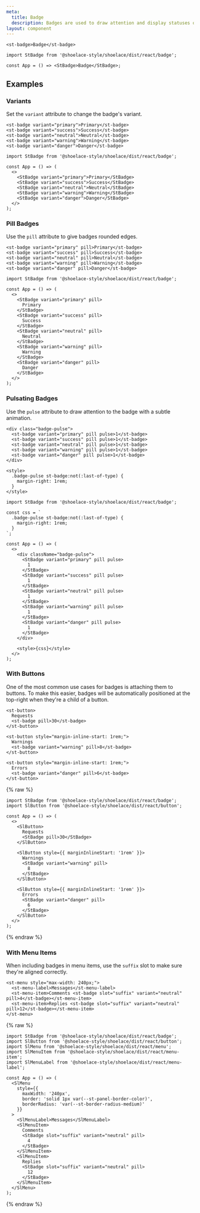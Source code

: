 ```yaml
---
meta:
  title: Badge
  description: Badges are used to draw attention and display statuses or counts.
layout: component
---
```


```html:preview
<st-badge>Badge</st-badge>
```

```jsx:react
import StBadge from '@shoelace-style/shoelace/dist/react/badge';

const App = () => <StBadge>Badge</StBadge>;
```

## Examples

### Variants

Set the `variant` attribute to change the badge's variant.

```html:preview
<st-badge variant="primary">Primary</st-badge>
<st-badge variant="success">Success</st-badge>
<st-badge variant="neutral">Neutral</st-badge>
<st-badge variant="warning">Warning</st-badge>
<st-badge variant="danger">Danger</st-badge>
```

```jsx:react
import StBadge from '@shoelace-style/shoelace/dist/react/badge';

const App = () => (
  <>
    <StBadge variant="primary">Primary</StBadge>
    <StBadge variant="success">Success</StBadge>
    <StBadge variant="neutral">Neutral</StBadge>
    <StBadge variant="warning">Warning</StBadge>
    <StBadge variant="danger">Danger</StBadge>
  </>
);
```

### Pill Badges

Use the `pill` attribute to give badges rounded edges.

```html:preview
<st-badge variant="primary" pill>Primary</st-badge>
<st-badge variant="success" pill>Success</st-badge>
<st-badge variant="neutral" pill>Neutral</st-badge>
<st-badge variant="warning" pill>Warning</st-badge>
<st-badge variant="danger" pill>Danger</st-badge>
```

```jsx:react
import StBadge from '@shoelace-style/shoelace/dist/react/badge';

const App = () => (
  <>
    <StBadge variant="primary" pill>
      Primary
    </StBadge>
    <StBadge variant="success" pill>
      Success
    </StBadge>
    <StBadge variant="neutral" pill>
      Neutral
    </StBadge>
    <StBadge variant="warning" pill>
      Warning
    </StBadge>
    <StBadge variant="danger" pill>
      Danger
    </StBadge>
  </>
);
```

### Pulsating Badges

Use the `pulse` attribute to draw attention to the badge with a subtle animation.

```html:preview
<div class="badge-pulse">
  <st-badge variant="primary" pill pulse>1</st-badge>
  <st-badge variant="success" pill pulse>1</st-badge>
  <st-badge variant="neutral" pill pulse>1</st-badge>
  <st-badge variant="warning" pill pulse>1</st-badge>
  <st-badge variant="danger" pill pulse>1</st-badge>
</div>

<style>
  .badge-pulse st-badge:not(:last-of-type) {
    margin-right: 1rem;
  }
</style>
```

```jsx:react
import StBadge from '@shoelace-style/shoelace/dist/react/badge';

const css = `
  .badge-pulse st-badge:not(:last-of-type) {
    margin-right: 1rem;
  }
`;

const App = () => (
  <>
    <div className="badge-pulse">
      <StBadge variant="primary" pill pulse>
        1
      </StBadge>
      <StBadge variant="success" pill pulse>
        1
      </StBadge>
      <StBadge variant="neutral" pill pulse>
        1
      </StBadge>
      <StBadge variant="warning" pill pulse>
        1
      </StBadge>
      <StBadge variant="danger" pill pulse>
        1
      </StBadge>
    </div>

    <style>{css}</style>
  </>
);
```

### With Buttons

One of the most common use cases for badges is attaching them to buttons. To make this easier, badges will be automatically positioned at the top-right when they're a child of a button.

```html:preview
<st-button>
  Requests
  <st-badge pill>30</st-badge>
</st-button>

<st-button style="margin-inline-start: 1rem;">
  Warnings
  <st-badge variant="warning" pill>8</st-badge>
</st-button>

<st-button style="margin-inline-start: 1rem;">
  Errors
  <st-badge variant="danger" pill>6</st-badge>
</st-button>
```

{% raw %}

```jsx:react
import StBadge from '@shoelace-style/shoelace/dist/react/badge';
import SlButton from '@shoelace-style/shoelace/dist/react/button';

const App = () => (
  <>
    <SlButton>
      Requests
      <StBadge pill>30</StBadge>
    </SlButton>

    <SlButton style={{ marginInlineStart: '1rem' }}>
      Warnings
      <StBadge variant="warning" pill>
        8
      </StBadge>
    </SlButton>

    <SlButton style={{ marginInlineStart: '1rem' }}>
      Errors
      <StBadge variant="danger" pill>
        6
      </StBadge>
    </SlButton>
  </>
);
```

{% endraw %}

### With Menu Items

When including badges in menu items, use the `suffix` slot to make sure they're aligned correctly.

```html:preview
<st-menu style="max-width: 240px;">
  <st-menu-label>Messages</st-menu-label>
  <st-menu-item>Comments <st-badge slot="suffix" variant="neutral" pill>4</st-badge></st-menu-item>
  <st-menu-item>Replies <st-badge slot="suffix" variant="neutral" pill>12</st-badge></st-menu-item>
</st-menu>
```

{% raw %}

```jsx:react
import StBadge from '@shoelace-style/shoelace/dist/react/badge';
import SlButton from '@shoelace-style/shoelace/dist/react/button';
import SlMenu from '@shoelace-style/shoelace/dist/react/menu';
import SlMenuItem from '@shoelace-style/shoelace/dist/react/menu-item';
import SlMenuLabel from '@shoelace-style/shoelace/dist/react/menu-label';

const App = () => (
  <SlMenu
    style={{
      maxWidth: '240px',
      border: 'solid 1px var(--st-panel-border-color)',
      borderRadius: 'var(--st-border-radius-medium)'
    }}
  >
    <SlMenuLabel>Messages</SlMenuLabel>
    <SlMenuItem>
      Comments
      <StBadge slot="suffix" variant="neutral" pill>
        4
      </StBadge>
    </SlMenuItem>
    <SlMenuItem>
      Replies
      <StBadge slot="suffix" variant="neutral" pill>
        12
      </StBadge>
    </SlMenuItem>
  </SlMenu>
);
```

{% endraw %}
